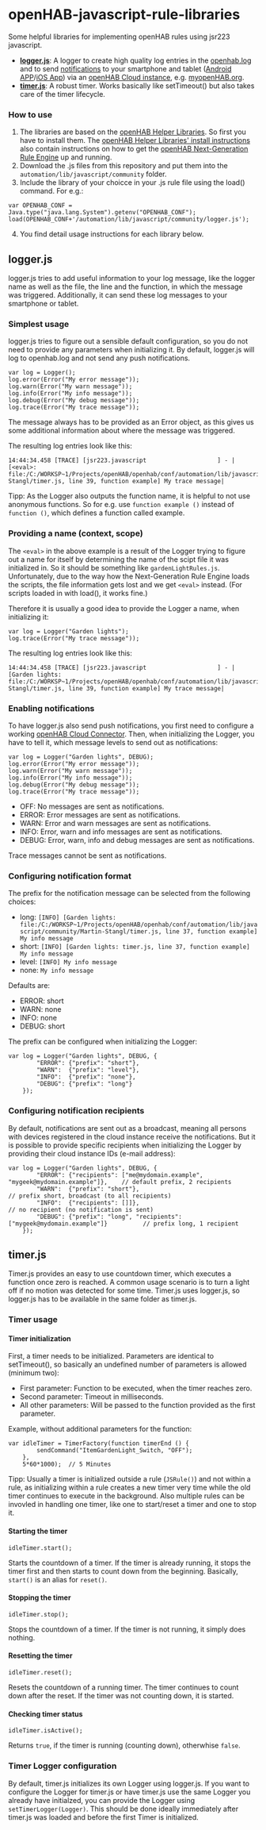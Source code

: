 # openHAB-javascript-rule-libraries
Some helpful libraries for implementing openHAB rules using jsr223 javascript.
- [**logger.js**](#loggerjs): A logger to create high quality log entries in the [openhab.log](https://www.openhab.org/docs/administration/logging.html) and to send [notifications](https://www.openhab.org/docs/configuration/actions.html#cloud-notification-actions) to your smartphone and tablet ([Android APP](https://www.openhab.org/docs/apps/android.html)/[iOS App](https://www.openhab.org/docs/apps/ios.html)) via an [openHAB Cloud instance](https://github.com/openhab/openhab-cloud), e.g. [myopenHAB.org](https://myopenhab.org/).
- [**timer.js**](#timerjs): A robust timer. Works basically like setTimeout() but also takes care of the timer lifecycle.

### How to use
1. The libraries are based on the [openHAB Helper Libraries](https://openhab-scripters.github.io/openhab-helper-libraries/index.html). So first you have to install them. The [openHAB Helper Libraries' install instructions](https://openhab-scripters.github.io/openhab-helper-libraries/Getting%20Started/Installation.html) also contain instructions on how to get the [openHAB Next-Generation Rule Engine](https://www.openhab.org/docs/configuration/rules-ng.html#next-generation-rule-engine) up and running.
2. Download the .js files from this repository and put them into the `automation/lib/javascript/community` folder.
3. Include the library of your choicce in your .js rule file using the load() command. For e.g.:
```
var OPENHAB_CONF = Java.type("java.lang.System").getenv("OPENHAB_CONF");
load(OPENHAB_CONF+'/automation/lib/javascript/community/logger.js');
```
4. You find detail usage instructions for each library below.

## logger.js
logger.js tries to add useful information to your log message, like the logger name as well as the file, the line and the function, in which the message was triggered. Additionally, it can send these log messages to your smartphone or tablet.

### Simplest usage
logger.js tries to figure out a sensible default configuration, so you do not need to provide any parameters when initializing it.
By default, logger.js will log to openhab.log and not send any push notifications.
```
var log = Logger();
log.error(Error("My error message"));
log.warn(Error("My warn message"));
log.info(Error("My info message"));
log.debug(Error("My debug message"));
log.trace(Error("My trace message"));
```
The message always has to be provided as an Error object, as this gives us some additional information about where the message was triggered.

The resulting log entries look like this:
```
14:44:34.458 [TRACE] [jsr223.javascript                    ] - |[<eval>: file:/C:/WORKSP~1/Projects/openHAB/openhab/conf/automation/lib/javascript/community/Martin-Stangl/timer.js, line 39, function example] My trace message|
```

Tipp: As the Logger also outputs the function name, it is helpful to not use anonymous functions. So for e.g. use `function example ()` instead of `function ()`, which defines a function called example.

### Providing a name (context, scope)
The `<eval>` in the above example is a result of the Logger trying to figure out a name for itself by determining the name of the scipt file it was initialized in. So it should be something like `gardenLightRules.js`. Unfortunately, due to the way how the Next-Generation Rule Engine loads the scripts, the file information gets lost and we get `<eval>` instead. (For scripts loaded in with load(), it works fine.)

Therefore it is usually a good idea to provide the Logger a name, when initializing it:
```
var log = Logger("Garden lights");
log.trace(Error("My trace message"));
```

The resulting log entries look like this:
```
14:44:34.458 [TRACE] [jsr223.javascript                    ] - |[Garden lights: file:/C:/WORKSP~1/Projects/openHAB/openhab/conf/automation/lib/javascript/community/Martin-Stangl/timer.js, line 39, function example] My trace message|
```

### Enabling notifications
To have logger.js also send push notifications, you first need to configure a working [openHAB Cloud Connector](https://www.openhab.org/addons/integrations/openhabcloud/).
Then, when initializing the Logger, you have to tell it, which message levels to send out as notifications:
```
var log = Logger("Garden lights", DEBUG);
log.error(Error("My error message"));
log.warn(Error("My warn message"));
log.info(Error("My info message"));
log.debug(Error("My debug message"));
log.trace(Error("My trace message"));
```

- OFF: No messages are sent as notifications.
- ERROR: Error messages are sent as notifications.
- WARN: Error and warn messages are sent as notifications.
- INFO: Error, warn and info messages are sent as notifications. 
- DEBUG: Error, warn, info and debug messages are sent as notifications.

Trace messages cannot be sent as notifications. 

### Configuring notification format
The prefix for the notification message can be selected from the following choices:
- long: `[INFO] [Garden lights: file:/C:/WORKSP~1/Projects/openHAB/openhab/conf/automation/lib/javascript/community/Martin-Stangl/timer.js, line 37, function example] My info message`
- short: `[INFO] [Garden lights: timer.js, line 37, function example] My info message`
- level: `[INFO] My info message`
- none: `My info message`

Defaults are:
- ERROR: short
- WARN: none
- INFO: none
- DEBUG: short

The prefix can be configured when initializing the Logger:
```
var log = Logger("Garden lights", DEBUG, {
        "ERROR": {"prefix": "short"},
        "WARN":  {"prefix": "level"},
        "INFO":  {"prefix": "none"},
        "DEBUG": {"prefix": "long"}
    });
```

### Configuring notification recipients
By default, notifications are sent out as a broadcast, meaning all persons with devices registered in the cloud instance receive the notifications. But it is possible to provide specific recipients when initializing the Logger by providing their cloud instance IDs (e-mail address):
```
var log = Logger("Garden lights", DEBUG, {
        "ERROR": {"recipients": ["me@mydomain.example", "mygeek@mydomain.example"]},    // default prefix, 2 recipients
        "WARN":  {"prefix": "short"},                                                   // prefix short, broadcast (to all recipients)
        "INFO":  {"recipients": []]},                                                   // no recipient (no notification is sent)
        "DEBUG": {"prefix": "long", "recipients": ["mygeek@mydomain.example"]}          // prefix long, 1 recipient
    });
```

## timer.js
Timer.js provides an easy to use countdown timer, which executes a function once zero is reached. A common usage scenario is to turn a light off if no motion was detected for some time.
Timer.js uses logger.js, so logger.js has to be available in the same folder as timer.js.

### Timer usage
#### Timer initialization
First, a timer needs to be initialized. 
Parameters are identical to setTimeout(), so basically an undefined number of parameters is allowed (minimum two):
- First parameter: Function to be executed, when the timer reaches zero.
- Second parameter: Timeout in milliseconds. 
- All other parameters: Will be passed to the function provided as the first parameter.

Example, without additional parameters for the function:
```
var idleTimer = TimerFactory(function timerEnd () {        
        sendCommand("ItemGardenLight_Switch, "OFF");        
    }, 
    5*60*1000);  // 5 Minutes
```

Tipp: Usually a timer is initialized outside a rule (`JSRule()`) and not within a rule, as initializing within a rule creates a new timer very time while the old timer continues to execute in the background. Also multiple rules can be invovled in handling one timer, like one to start/reset a timer and one to stop it.

#### Starting the timer
``` 
idleTimer.start();
``` 

Starts the countdown of a timer. 
If the timer is already running, it stops the timer first and then starts to count down from the beginning. Basically, `start()` is an alias for `reset()`.

#### Stopping the timer
``` 
idleTimer.stop();
``` 

Stops the countdown of a timer. 
If the timer is not running, it simply does nothing.

#### Resetting the timer
``` 
idleTimer.reset();
``` 

Resets the countdown of a running timer. The timer continues to count down after the reset.
If the timer was not counting down, it is started.

#### Checking timer status
``` 
idleTimer.isActive();
``` 

Returns `true`, if the timer is running (counting down), otherwhise `false`.

### Timer Logger configuration
By default, timer.js initializes its own Logger using logger.js.
If you want to configure the Logger for timer.js or have timer.js use the same Logger you already have initialzed, you can provide the Logger using `setTimerLogger(Logger)`. This should be done ideally immediately after timer.js was loaded and before the first Timer is initialized.